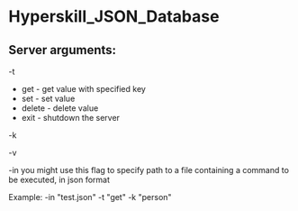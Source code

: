 # Hyperskill_JSON_Database
## Server arguments:
-t <command>
* get - get value with specified key
* set - set value
* delete - delete value
* exit - shutdown the server

-k <key>

-v <value>

-in <path>
you might use this flag to specify path to a file containing a command to be executed, in json format

Example:
-in "test.json"
-t "get" -k "person"
